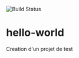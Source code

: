 ![Build Status](https://travis-ci.org/fralin/hello-world.svg?branch=master)
# hello-world
Creation d'un projet de test
